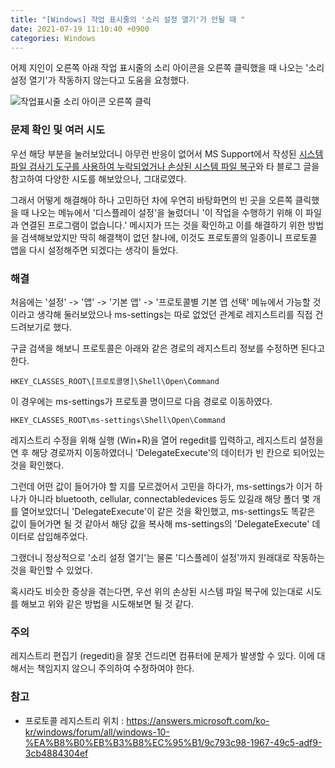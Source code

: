 ```yaml
---
title: "[Windows] 작업 표시줄의 '소리 설정 열기'가 안될 때 "
date: 2021-07-19 11:10:40 +0900
categories: Windows
---
```


어제 지인이 오른쪽 아래 작업 표시줄의 소리 아이콘을 오른쪽 클릭했을 때 나오는 '소리 설정 열기'가 작동하지 않는다고 도움을 요청했다.

![작업표시줄 소리 아이콘 오른쪽 클릭](https://user-images.githubusercontent.com/3215313/126091646-475b09cf-0b12-4aad-81d5-0dc924f71531.jpg)

### 문제 확인 및 여러 시도
우선 해당 부분을 눌러보았더니 아무런 반응이 없어서 MS Support에서 작성된 [시스템 파일 검사기 도구를 사용하여 누락되었거나 손상된 시스템 파일 복구](https://support.microsoft.com/ko-kr/topic/%EC%8B%9C%EC%8A%A4%ED%85%9C-%ED%8C%8C%EC%9D%BC-%EA%B2%80%EC%82%AC%EA%B8%B0-%EB%8F%84%EA%B5%AC%EB%A5%BC-%EC%82%AC%EC%9A%A9%ED%95%98%EC%97%AC-%EB%88%84%EB%9D%BD%EB%90%98%EC%97%88%EA%B1%B0%EB%82%98-%EC%86%90%EC%83%81%EB%90%9C-%EC%8B%9C%EC%8A%A4%ED%85%9C-%ED%8C%8C%EC%9D%BC-%EB%B3%B5%EA%B5%AC-79aa86cb-ca52-166a-92a3-966e85d4094e)와 타 블로그 글을 참고하여 다양한 시도를 해보았으나, 그대로였다.

그래서 어떻게 해결해야 하나 고민하던 차에 우연히 바탕화면의 빈 곳을 오른쪽 클릭했을 때 나오는 메뉴에서 '디스플레이 설정'을 눌렀더니 '이 작업을 수행하기 위해 이 파일과 연결된 프로그램이 없습니다.' 메시지가 뜨는 것을 확인하고 이를 해결하기 위한 방법을 검색해보았지만 딱히 해결책이 없던 찰나에, 이것도 프로토콜의 일종이니 프로토콜 앱을 다시 설정해주면 되겠다는 생각이 들었다.

### 해결
처음에는 '설정' -> '앱' -> '기본 앱' -> '프로토콜별 기본 앱 선택' 메뉴에서 가능할 것이라고 생각해 둘러보았으나 ms-settings는 따로 없었던 관계로 레지스트리를 직접 건드려보기로 했다.

구글 검색을 해보니 프로토콜은 아래와 같은 경로의 레지스트리 정보를 수정하면 된다고 한다.

```
HKEY_CLASSES_ROOT\[프로토콜명]\Shell\Open\Command
``` 

이 경우에는 ms-settings가 프로토콜 명이므로 다음 경로로 이동하였다.
```
HKEY_CLASSES_ROOT\ms-settings\Shell\Open\Command
```

레지스트리 수정을 위해 실행 (Win+R)을 열어 regedit를 입력하고, 레지스트리 설정을 연 후 해당 경로까지 이동하였더니 'DelegateExecute'의 데이터가 빈 칸으로 되어있는 것을 확인했다.

그런데 어떤 값이 들어가야 할 지를 모르겠어서 고민을 하다가, ms-settings가 이거 하나가 아니라 bluetooth, cellular, connectabledevices 등도 있길래 해당 폴더 몇 개를 열어보았더니 'DelegateExecute'이  같은 것을 확인했고, ms-settings도 똑같은 값이 들어가면 될 것 같아서 해당 값을 복사해 ms-settings의 'DelegateExecute' 데이터로 삽입해주었다.

그랬더니 정상적으로 '소리 설정 열기'는 물론 '디스플레이 설정'까지 원래대로 작동하는 것을 확인할 수 있었다.

혹시라도 비슷한 증상을 겪는다면, 우선 위의 손상된 시스템 파일 복구에 있는대로 시도를 해보고 위와 같은 방법을 시도해보면 될 것 같다.

### 주의
레지스트리 편집기 (regedit)을 잘못 건드리면 컴퓨터에 문제가 발생할 수 있다. 이에 대해서는 책임지지 않으니 주의하여 수정하여야 한다.

### 참고
- 프로토콜 레지스트리 위치 : https://answers.microsoft.com/ko-kr/windows/forum/all/windows-10-%EA%B8%B0%EB%B3%B8%EC%95%B1/9c793c98-1967-49c5-adf9-3cb4884304ef
